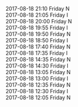2017-08-18 21:10 Friday  N  
2017-08-18 21:05 Friday  I  
2017-08-18 20:00 Friday  N  
2017-08-18 19:55 Friday  I  
2017-08-18 19:50 Friday  N  
2017-08-18 18:50 Friday  I  
2017-08-18 17:40 Friday  N  
2017-08-18 17:35 Friday  I  
2017-08-18 14:35 Friday  N  
2017-08-18 14:30 Friday  I  
2017-08-18 13:05 Friday  N  
2017-08-18 13:00 Friday  I  
2017-08-18 12:35 Friday  N  
2017-08-18 12:30 Friday  I  
2017-08-18 12:05 Friday  N  
